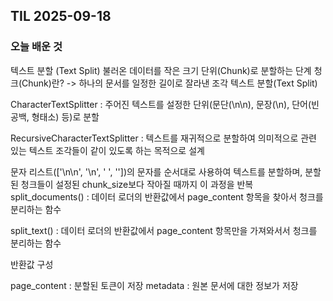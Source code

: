 ## TIL 2025-09-18

### 오늘 배운 것

텍스트 분할 (Text Split)
불러온 데이터를 작은 크기 단위(Chunk)로 분할하는 단계
청크(Chunk)란? -> 하나의 문서를 일정한 길이로 잘라낸 조각
텍스트 분할(Text Split)

CharacterTextSplitter : 주어진 텍스트를 설정한 단위(문단(\n\n), 문장(\n), 단어(빈공백, 형태소) 등)로 분할

RecursiveCharacterTextSplitter : 텍스트를 재귀적으로 분할하여 의미적으로 관련 있는 텍스트 조각들이 같이 있도록 하는 목적으로 설계

문자 리스트(['\n\n', '\n', ' ', ''])의 문자를 순서대로 사용하여 텍스트를 분할하며, 분할된 청크들이 설정된 chunk_size보다 작아질 때까지 이 과정을 반복
split_documents() : 데이터 로더의 반환값에서 page_content 항목을 찾아서 청크를 분리하는 함수

split_text() : 데이터 로더의 반환값에서 page_content 항목만을 가져와서서 청크를 분리하는 함수

반환값 구성

page_content : 분할된 토큰이 저장
metadata : 원본 문서에 대한 정보가 저장